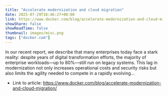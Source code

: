 ```yaml
---
title: "Accelerate modernization and cloud migration"
date: 2025-07-29T16:46:27+00:00
link: https://www.docker.com/blog/accelerate-modernization-and-cloud-migration/
showShare: false
showReadTime: false
thumbnail: images/misc.png
tags: ["docker.com"]
---
```

In our recent report, we describe that many enterprises today face a stark reality: despite years of digital transformation efforts, the majority of enterprise workloads—up to 80%—still run on legacy systems. This lag in modernization not only increases operational costs and security risks but also limits the agility needed to compete in a rapidly evolving...

- Link to article: https://www.docker.com/blog/accelerate-modernization-and-cloud-migration/